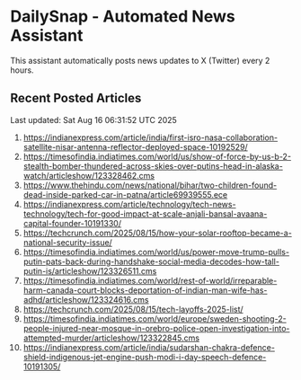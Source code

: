 # DailySnap - Automated News Assistant

This assistant automatically posts news updates to X (Twitter) every 2 hours.

## Recent Posted Articles

Last updated: Sat Aug 16 06:31:52 UTC 2025

1. https://indianexpress.com/article/india/first-isro-nasa-collaboration-satellite-nisar-antenna-reflector-deployed-space-10192529/
2. https://timesofindia.indiatimes.com/world/us/show-of-force-by-us-b-2-stealth-bomber-thundered-across-skies-over-putins-head-in-alaska-watch/articleshow/123328462.cms
3. https://www.thehindu.com/news/national/bihar/two-children-found-dead-inside-parked-car-in-patna/article69939555.ece
4. https://indianexpress.com/article/technology/tech-news-technology/tech-for-good-impact-at-scale-anjali-bansal-avaana-capital-founder-10191330/
5. https://techcrunch.com/2025/08/15/how-your-solar-rooftop-became-a-national-security-issue/
6. https://timesofindia.indiatimes.com/world/us/power-move-trump-pulls-putin-pats-back-during-handshake-social-media-decodes-how-tall-putin-is/articleshow/123326511.cms
7. https://timesofindia.indiatimes.com/world/rest-of-world/irreparable-harm-canada-court-blocks-deportation-of-indian-man-wife-has-adhd/articleshow/123324616.cms
8. https://techcrunch.com/2025/08/15/tech-layoffs-2025-list/
9. https://timesofindia.indiatimes.com/world/europe/sweden-shooting-2-people-injured-near-mosque-in-orebro-police-open-investigation-into-attempted-murder/articleshow/123322845.cms
10. https://indianexpress.com/article/india/sudarshan-chakra-defence-shield-indigenous-jet-engine-push-modi-i-day-speech-defence-10191305/

